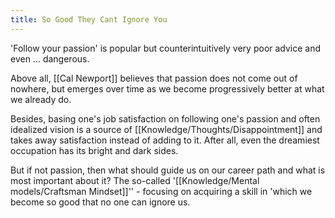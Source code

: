 ```yaml
---
title: So Good They Cant Ignore You
---
```


'Follow your passion' is popular but counterintuitively very poor advice and even ... dangerous.

Above all, [[Cal Newport]] believes that passion does not come out of nowhere, but emerges over time as we become progressively better at what we already do.

Besides, basing one's job satisfaction on following one's passion and often idealized vision is a source of [[Knowledge/Thoughts/Disappointment]] and takes away satisfaction instead of adding to it. After all, even the dreamiest occupation has its bright and dark sides.

But if not passion, then what should guide us on our career path and what is most important about it? The so-called '[[Knowledge/Mental models/Craftsman Mindset]]'' - focusing on acquiring a skill in 'which we become so good that no one can ignore us.